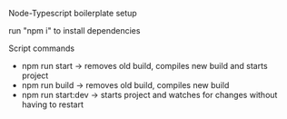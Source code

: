 Node-Typescript boilerplate setup

run "npm i" to install dependencies

Script commands

- npm run start -> removes old build, compiles new build and starts project
- npm run build -> removes old build, compiles new build
- npm run start:dev -> starts project and watches for changes without having to restart
